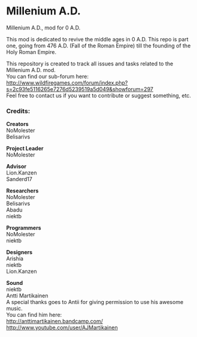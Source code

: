 Millenium A.D.
==============

Millenium A.D., mod for 0 A.D.

This mod is dedicated to revive the middle ages in 0 A.D. This repo is part one, going from 476 A.D. (Fall of the Roman Empire) till the founding of the Holy Roman Empire.

This repository is created to track all issues and tasks related to the Millenium A.D. mod. <br />
You can find our sub-forum here: <br />
http://www.wildfiregames.com/forum/index.php?s=2c93fe5116265e7276d5239519a5d049&showforum=297 <br />
Feel free to contact us if you want to contribute or suggest something, etc.


### Credits:

 
**Creators** <br />
NoMolester <br />
Belisarivs <br />
 
**Project Leader** <br />
NoMolester <br />
  
**Advisor** <br />
Lion.Kanzen <br />
Sanderd17   <br />
 
**Researchers** <br />
NoMolester <br />
Belisarivs <br />
Abadu <br />
niektb <br />
   
**Programmers** <br />
NoMolester <br />
niektb <br />
 
**Designers** <br />
Arishia <br />
niektb <br />
Lion.Kanzen <br />

**Sound** <br />
niektb <br />
Antti Martikainen <br />
A special thanks goes to Antii for giving permission to use his awesome music. <br />
You can find him here: <br />
http://anttimartikainen.bandcamp.com/ <br />
http://www.youtube.com/user/AJMartikainen <br />






